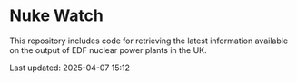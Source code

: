 # Nuke Watch

This repository includes code for retrieving the latest information available on the output of EDF nuclear power plants in the UK.

Last updated: 2025-04-07 15:12